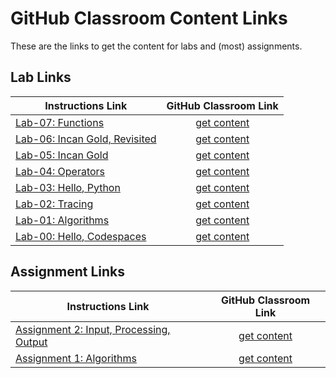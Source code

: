 # GitHub Classroom Content Links

These are the links to get the content for labs and (most) assignments.

## Lab Links
| Instructions Link                                                                                                                   | GitHub Classroom Link                                  |
|-------------------------------------------------------------------------------------------------------------------------------------|:------------------------------------------------------:|
| [Lab-07: Functions](https://github.com/MRU-MACO-1701-004-202304/lab-instructions/blob/main/lab-07-functions.md) | [get content](https://classroom.github.com/a/g1s2TpLV) |
| [Lab-06: Incan Gold, Revisited](https://github.com/MRU-MACO-1701-004-202304/lab-instructions/blob/main/lab-06-incan-gold-part-2.md) | [get content](https://classroom.github.com/a/IIQwiRBI) |
| [Lab-05: Incan Gold](https://github.com/MRU-MACO-1701-004-202304/lab-instructions/blob/main/lab-05-incan-gold-part-1.md) | [get content](https://classroom.github.com/a/c7xNbZxI) |
| [Lab-04: Operators](https://github.com/MRU-MACO-1701-004-202304/lab-instructions/blob/main/lab-04-operators.md) | [get content](https://classroom.github.com/a/2VXvCxyQ) |
| [Lab-03: Hello, Python](https://github.com/MRU-MACO-1701-004-202304/lab-instructions/blob/main/lab-03-hello-python.md) | [get content](https://classroom.github.com/a/2nvdP_3X) |
| [Lab-02: Tracing](https://github.com/MRU-MACO-1701-004-202304/lab-instructions/blob/main/lab-02-tracing.md) | [get content](https://classroom.github.com/a/SAQnXnYg) |
| [Lab-01: Algorithms](https://github.com/MRU-MACO-1701-004-202304/lab-instructions/blob/main/lab-01-algorithms.md) | [get content](https://classroom.github.com/a/WZctGML7) |
| [Lab-00: Hello, Codespaces](https://github.com/MRU-MACO-1701-004-202304/lab-instructions/blob/main/lab-00-hello-codespaces.md) | [get content](https://classroom.github.com/a/qoQDfmu4) |

## Assignment Links

| Instructions Link                                                                                                                   | GitHub Classroom Link                                  |
|-------------------------------------------------------------------------------------------------------------------------------------|:------------------------------------------------------:|
| [Assignment 2: Input, Processing, Output](https://docs.google.com/document/d/14orZVM23S8Z7-p6Y_LxE3LAK6Pd8Y6bhGjG7AKmJzYM/edit?usp=sharing) | [get content](https://classroom.github.com/a/DzImAtOC) |
| [Assignment 1: Algorithms](https://docs.google.com/document/d/1cm5yaTfboJv78_q7K4UKpcwWFtGqilr7Ahcdzxf-JWs/edit?usp=sharing) | [get content](https://classroom.github.com/a/4vhx3S05) |
